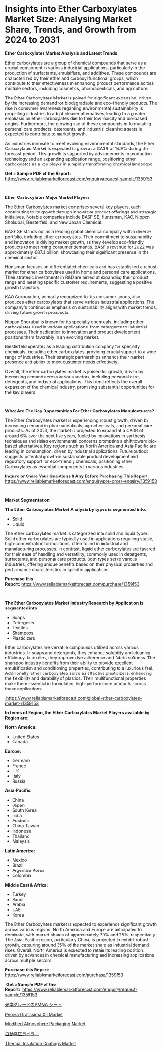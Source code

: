 <p><h1>Insights into Ether Carboxylates Market Size: Analysing Market Share, Trends, and Growth from 2024 to 2031</h1></p><p><strong>Ether Carboxylates Market Analysis and Latest Trends</strong></p>
<p><p>Ether carboxylates are a group of chemical compounds that serve as a crucial component in various industrial applications, particularly in the production of surfactants, emulsifiers, and additives. These compounds are characterized by their ether and carboxyl functional groups, which contribute to their effectiveness in enhancing product performance across multiple sectors, including cosmetics, pharmaceuticals, and agriculture.</p><p>The Ether Carboxylates Market is poised for significant expansion, driven by the increasing demand for biodegradable and eco-friendly products. The rise in consumer awareness regarding environmental sustainability is propelling industries to adopt cleaner alternatives, leading to a greater emphasis on ether carboxylates due to their low toxicity and bio-based origins. Furthermore, the growing use of these compounds in formulating personal care products, detergents, and industrial cleaning agents is expected to contribute to market growth.</p><p>As industries innovate to meet evolving environmental standards, the Ether Carboxylates Market is expected to grow at a CAGR of 14.9% during the forecast period. This growth is supported by advancements in production technology and an expanding application range, positioning ether carboxylates as a key player in a rapidly transforming chemical landscape.</p></p>
<p><strong>Get a Sample PDF of the Report:&nbsp;</strong> <a href="https://www.reliablemarketforecast.com/enquiry/request-sample/1359153">https://www.reliablemarketforecast.com/enquiry/request-sample/1359153</a></p>
<p>&nbsp;</p>
<p><strong>Ether Carboxylates Major Market Players</strong></p>
<p><p>The Ether Carboxylates market comprises several key players, each contributing to its growth through innovative product offerings and strategic initiatives. Notable companies include BASF SE, Huntsman, KAO, Nippon Shokubai, Biesterfeld, and New Japan Chemical.</p><p>BASF SE stands out as a leading global chemical company with a diverse portfolio, including ether carboxylates. Their commitment to sustainability and innovation is driving market growth, as they develop eco-friendly products to meet rising consumer demands. BASF's revenue for 2022 was approximately €87.3 billion, showcasing their significant presence in the chemical sector.</p><p>Huntsman focuses on differentiated chemicals and has established a robust market for ether carboxylates used in home and personal care applications. Their strategic investments in R&D are aimed at expanding their product range and meeting specific customer requirements, suggesting a positive growth trajectory.</p><p>KAO Corporation, primarily recognized for its consumer goods, also produces ether carboxylates that serve various industrial applications. The company's continuous emphasis on sustainability aligns with market trends, driving future growth prospects.</p><p>Nippon Shokubai is known for its specialty chemicals, including ether carboxylates used in various applications, from detergents to industrial processes. Their dedication to innovation and product development positions them favorably in an evolving market.</p><p>Biesterfeld operates as a leading distribution company for specialty chemicals, including ether carboxylates, providing crucial support to a wide range of industries. Their strategic partnerships enhance their market presence and ability to meet customer needs effectively.</p><p>Overall, the ether carboxylates market is poised for growth, driven by increasing demand across various sectors, including personal care, detergents, and industrial applications. This trend reflects the overall expansion of the chemical industry, promising substantial opportunities for the key players.</p></p>
<p>&nbsp;</p>
<p><strong>What Are The Key Opportunities For Ether Carboxylates Manufacturers?</strong></p>
<p><p>The Ether Carboxylates market is experiencing robust growth, driven by increasing demand in pharmaceuticals, agrochemicals, and personal care products. As of 2023, the market is projected to expand at a CAGR of around 6% over the next five years, fueled by innovations in synthesis techniques and rising environmental concerns prompting a shift toward bio-based alternatives. Key regions such as North America and Asia-Pacific are leading in consumption, driven by industrial applications. Future outlook suggests potential growth in sustainable product development and regulatory support for eco-friendly chemicals, positioning Ether Carboxylates as essential components in various industries.</p></p>
<p><strong>Inquire or Share Your Questions If Any Before Purchasing This Report:</strong> <a href="https://www.reliablemarketforecast.com/enquiry/pre-order-enquiry/1359153">https://www.reliablemarketforecast.com/enquiry/pre-order-enquiry/1359153</a></p>
<p>&nbsp;</p>
<p><strong>Market Segmentation</strong></p>
<p><strong>The Ether Carboxylates Market Analysis by types is segmented into:</strong></p>
<p><ul><li>Solid</li><li>Liquid</li></ul></p>
<p><p>The ether carboxylates market is categorized into solid and liquid types. Solid ether carboxylates are typically used in applications requiring stable, high-concentration formulations, often found in industrial and manufacturing processes. In contrast, liquid ether carboxylates are favored for their ease of handling and versatility, commonly used in detergents, surfactants, and personal care products. Both types serve various industries, offering unique benefits based on their physical properties and performance characteristics in specific applications.</p></p>
<p><strong>Purchase this Report:&nbsp;</strong><a href="https://www.reliablemarketforecast.com/purchase/1359153">https://www.reliablemarketforecast.com/purchase/1359153</a></p>
<p>&nbsp;</p>
<p><strong>The Ether Carboxylates Market Industry Research by Application is segmented into:</strong></p>
<p><ul><li>Soaps</li><li>Detergents</li><li>Textiles</li><li>Shampoos</li><li>Plasticizers</li></ul></p>
<p><p>Ether carboxylates are versatile compounds utilized across various industries. In soaps and detergents, they enhance solubility and cleaning efficiency. In textiles, they improve dye adherence and fabric softness. The shampoo industry benefits from their ability to provide excellent emulsification and conditioning properties, contributing to a luxurious feel. Additionally, ether carboxylates serve as effective plasticizers, enhancing the flexibility and durability of plastics. Their multifunctional properties make them essential in formulating high-performance products across these applications.</p></p>
<p><a href="https://www.reliablemarketforecast.com/global-ether-carboxylates-market-r1359153">&nbsp;https://www.reliablemarketforecast.com/global-ether-carboxylates-market-r1359153</a></p>
<p><strong>In terms of Region, the Ether Carboxylates Market Players available by Region are:</strong></p>
<p>
    <p> <strong> North America: </strong>
        <ul>
            <li>United States</li>
            <li>Canada</li>
        </ul>
        </p> 
    <p> <strong> Europe: </strong>
        <ul>
            <li>Germany</li>
            <li>France</li>
            <li>U.K.</li>
            <li>Italy</li>
            <li>Russia</li>
        </ul>
        </p> 
    <p> <strong> Asia-Pacific: </strong>
        <ul>
            <li>China</li>
            <li>Japan</li>
            <li>South Korea</li>
            <li>India</li>
            <li>Australia</li>
            <li>China Taiwan</li>
            <li>Indonesia</li>
            <li>Thailand</li>
            <li>Malaysia</li>
        </ul>
        </p> 
    <p> <strong> Latin America: </strong>
        <ul>
            <li>Mexico</li>
            <li>Brazil</li>
            <li>Argentina Korea</li>
            <li>Colombia</li>
        </ul>
        </p> 
    <p> <strong> Middle East & Africa: </strong>
        <ul>
            <li>Turkey</li>
            <li>Saudi</li>
            <li>Arabia</li>
            <li>UAE</li>
            <li>Korea</li>
        </ul>
    </p>
    </p>
<p><p>The Ether Carboxylates market is expected to experience significant growth across various regions. North America and Europe are anticipated to dominate, with market shares of approximately 30% and 25%, respectively. The Asia-Pacific region, particularly China, is projected to exhibit robust growth, capturing around 35% of the market share as industrial demand rises. Overall, North America is expected to retain its leading position, driven by advances in chemical manufacturing and increasing applications across multiple sectors.</p></p>
<p><strong>Purchase this Report: </strong><a href="https://www.reliablemarketforecast.com/purchase/1359153">https://www.reliablemarketforecast.com/purchase/1359153</a></p>
<p>&nbsp;<strong>Get a Sample PDF of the Report:&nbsp;&nbsp;</strong><a href="https://www.reliablemarketforecast.com/enquiry/request-sample/1359153">https://www.reliablemarketforecast.com/enquiry/request-sample/1359153</a></p>
<p><strong></strong></p>
<p><p><a href="https://medium.com/@barbakew555/optical-grade-pmma-sheet-market-%E3%81%AF-%E3%82%B3%E3%82%B9%E3%83%88%E7%AE%A1%E7%90%86%E3%81%A8%E5%8A%B9%E7%8E%87%E5%90%91%E4%B8%8A%E3%82%92%E5%84%AA%E5%85%88%E3%81%97%E3%81%BE%E3%81%99-%E3%81%95%E3%82%89%E3%81%AB-%E5%A0%B1%E5%91%8A%E6%9B%B8%E3%81%AF%E5%B8%82%E5%A0%B4%E3%81%AE%E9%9C%80%E8%A6%81%E9%9D%A2%E3%81%A8%E4%BE%9B%E7%B5%A6%E9%9D%A2%E3%81%AE%E4%B8%A1%E6%96%B9%E3%82%92%E3%82%AB%E3%83%90%E3%83%BC%E3%81%97%E3%81%A6%E3%81%84%E3%81%BE%E3%81%99-optical-grade-67ff9d74f6d1">光学グレードのPMMA シート</a></p><p><a href="https://www.linkedin.com/pulse/persea-gratissima-oil-market-global-insights-regional-analysis-efpfc?trackingId=NYalc1GCTHazFGpUJ9ai7A%3D%3D">Persea Gratissima Oil Market</a></p><p><a href="https://issuu.com/reportprime-2/docs/modified-atmosphere-packaging-marke_8e941db14c1ad4">Modified Atmosphere Packaging Market</a></p><p><a href="https://medium.com/@babyarrot67567/automatic-pressure-sensitive-labeler-998a6eb5d2a1">自動感圧ラベラー</a></p><p><a href="https://www.linkedin.com/pulse/what-growth-drivers-thermal-insulation-coatings-market-comprehensive-rdpjc?trackingId=LqzmXLvnTbWQSGzcRZvJcw%3D%3D">Thermal Insulation Coatings Market</a></p></p>